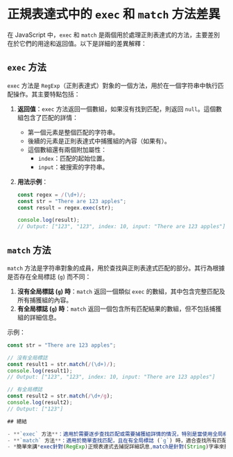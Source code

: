 # 正規表達式中的 `exec` 和 `match` 方法差異

在 JavaScript 中，`exec` 和 `match` 是兩個用於處理正則表達式的方法，主要差別在於它們的用途和返回值。以下是詳細的差異解釋：

## `exec` 方法

`exec` 方法是 `RegExp`（正則表達式）對象的一個方法，用於在一個字符串中執行匹配操作。其主要特點包括：

1. **返回值**：`exec` 方法返回一個數組，如果沒有找到匹配，則返回 `null`。這個數組包含了匹配的詳情：
   - 第一個元素是整個匹配的字符串。
   - 後續的元素是正則表達式中捕獲組的內容（如果有）。
   - 這個數組還有兩個附加屬性：
     - `index`：匹配的起始位置。
     - `input`：被搜索的字符串。

2. **用法示例**：
   ```javascript
   const regex = /(\d+)/;
   const str = "There are 123 apples";
   const result = regex.exec(str);

   console.log(result);
   // Output: ["123", "123", index: 10, input: "There are 123 apples"]

## `match` 方法

`match` 方法是字符串對象的成員，用於查找與正則表達式匹配的部分。其行為根據是否存在全局標誌 (`g`) 而不同：

1. **沒有全局標誌 (`g`) 時**：`match` 返回一個類似 `exec` 的數組，其中包含完整匹配及所有捕獲組的內容。
2. **有全局標誌 (`g`) 時**：`match` 返回一個包含所有匹配結果的數組，但不包括捕獲組的詳細信息。

示例：
```javascript
const str = "There are 123 apples";

// 沒有全局標誌
const result1 = str.match(/(\d+)/);
console.log(result1);
// Output: ["123", "123", index: 10, input: "There are 123 apples"]

// 有全局標誌
const result2 = str.match(/\d+/g);
console.log(result2);
// Output: ["123"]

## 總結

- **`exec` 方法**：適用於需要逐步查找匹配或需要捕獲組詳情的情況，特別是當使用全局標誌 (`g`) 時。
- **`match` 方法**：適用於簡單查找匹配，且在有全局標誌 (`g`) 時，適合查找所有匹配結果。
- *簡單來講*exec針對(RegExp)正規表達式去捕捉詳細訊息,match是針對(String)字串來抓取匹配訊息




